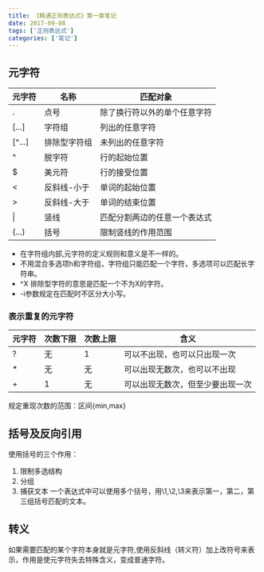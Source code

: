 ```yaml
---
title: 《精通正则表达式》第一章笔记
date: 2017-09-08
tags: ['正则表达式']
categories: ['笔记']
---
```

## 元字符
元字符 | 名称 | 匹配对象
------|------|------
.     |点号  |除了换行符以外的单个任意字符
[...] |字符组  |列出的任意字符
[^...]|排除型字符组  |未列出的任意字符
^ |脱字符  |行的起始位置
$ |美元符  |行的接受位置
\< |反斜线-小于  |单词的起始位置
\> |反斜线-大于  |单词的结束位置
\|  |竖线  |匹配分割两边的任意一个表达式
(...)  |括号  |限制竖线的作用范围
* 在字符组内部,元字符的定义规则和意义是不一样的。
* 不用混合多选项h和字符组，字符组只能匹配一个字符，多选项可以匹配长字符串。
* ^X 排除型字符的意思是匹配一个不为X的字符。
* -i参数规定在匹配时不区分大小写。

### 表示重复的元字符
元字符 | 次数下限 | 次数上限 | 含义
----|----|----|----
?|无|1|可以不出现，也可以只出现一次
*|无|无|可以出现无数次，也可以不出现
+|1|无|可以出现无数次，但至少要出现一次

规定重现次数的范围：区间{min,max}
## 括号及反向引用
使用括号的三个作用：
1. 限制多选结构
2. 分组
3. 捕获文本
一个表达式中可以使用多个括号，用\1,\2,\3来表示第一，第二，第三组括号匹配的文本。
## 转义
如果需要匹配的某个字符本身就是元字符,使用反斜线（转义符）加上改符号来表示，作用是使元字符失去特殊含义，变成普通字符。
